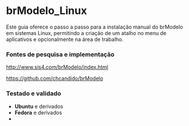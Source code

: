 # brModelo_Linux
Este guia oferece o passo a passo para a instalação manual do brModelo em sistemas Linux, permitindo a criação de um atalho no menu de aplicativos e opcionalmente na área de trabalho.

### Fontes de pesquisa e implementação

http://www.sis4.com/brModelo/index.html

https://github.com/chcandido/brModelo

### Testado e validado
- **Ubuntu** e derivados
- **Fedora** e derivados
- 
